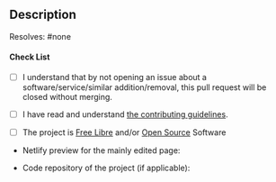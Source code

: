 <!-- PLEASE READ OUR CODE OF CONDUCT (https://wiki.privacytools.io/view/PrivacyTools:Code_of_Conduct) AND CONTRIBUTING GUIDELINES (https://github.com/privacytoolsIO/privacytools.io/blob/master/.github/CONTRIBUTING.md) BEFORE SUBMITTING -->

## Description

Resolves: #none <!-- A link to the (discussion) issue resolved by this pull request. There must be a discussion issue here at GitHub, before a pull request of software/service suggestion can be considered for merging. -->

#### Check List <!-- Please add an x in each box below, like so: [x] -->

- [ ] I understand that by not opening an issue about a software/service/similar addition/removal, this pull request will be closed without merging.

- [ ] I have read and understand [the contributing guidelines](https://github.com/privacytoolsIO/privacytools.io/blob/master/.github/CONTRIBUTING.md).

- [ ] The project is [Free Libre](https://en.wikipedia.org/wiki/Free_software) and/or [Open Source](https://en.wikipedia.org/wiki/Open-source_software) Software

* Netlify preview for the mainly edited page: <!-- link or Non Applicable? Edit this in afterwards -->

* Code repository of the project (if applicable):
